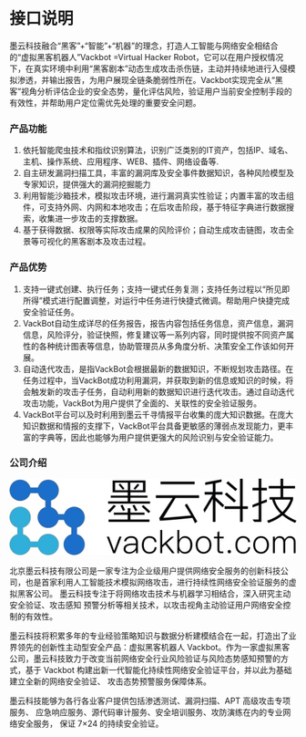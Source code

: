 # 接口说明
墨云科技融合“黑客”+“智能”+“机器”的理念，打造人工智能与网络安全相结合的“虚拟黑客机器人”Vackbot =Virtual Hacker Robot，它可以在用户授权情况下，在真实环境中利用“黑客剧本”动态生成攻击杀伤链，主动并持续地进行入侵模拟渗透，并输出报告，为用户展现全链条脆弱性所在。Vackbot实现完全从“黑客”视角分析评估企业的安全态势，量化评估风险，验证用户当前安全控制手段的有效性，并帮助用户定位需优先处理的重要安全问题。

### 产品功能
1. 依托智能爬虫技术和指纹识别算法，识别广泛类别的IT资产，包括IP、域名、主机、操作系统、应用程序、WEB、插件、网络设备等.
2. 自主研发漏洞扫描工具，丰富的漏洞库及安全事件数据知识，各种风险模型及专家知识，提供强大的漏洞挖掘能力
3. 利用智能沙箱技术，模拟攻击环境，进行漏洞真实性验证；内置丰富的攻击组件，可支持外网、内网和本地攻击；在后攻击阶段，基于特征字典进行数据搜索，收集进一步攻击的支撑数据。
4. 基于获得数据、权限等实际攻击成果的风险评价；自动生成攻击链图，攻击全景等可视化的黑客剧本及攻击过程。


### 产品优势
1. 支持一键式创建、执行任务；支持一键式任务复测；支持任务过程以“所见即所得”模式进行配置调整，对运行中任务进行快捷式微调。帮助用户快捷完成安全验证任务。
2. VackBot自动生成详尽的任务报告，报告内容包括任务信息，资产信息，漏洞信息，风险评分，验证快照，修复建议等一系列内容，同时提供按不同资产属性的各种统计图表等信息，协助管理员从多角度分析、决策安全工作该如何开展。
3. 自动迭代攻击，是指VackBot会根据最新的数据知识，不断规划攻击路径。在任务过程中，当VackBot成功利用漏洞，并获取到新的信息或知识的时候，将会触发新的攻击子任务，自动利用新的数据知识进行迭代攻击。通过自动迭代攻击功能，VackBot为用户提供了全面的、关联性的安全验证服务。
4. VackBot平台可以及时利用到墨云千寻情报平台收集的庞大知识数据。在庞大知识数据和情报的支撑下，VackBot平台具备更敏感的薄弱点发现能力，更丰富的字典等，因此也能够为用户提供更强大的风险识别与安全验证能力。

### 公司介绍
![](/images/15966119525809.jpg)

北京墨云科技有限公司是一家专注为企业级用户提供网络安全服务的创新科技公司，也是首家利用人工智能技术模拟网络攻击，进行持续性网络安全验证服务的虚拟黑客公司。 墨云科技专注于将网络攻击技术与机器学习相结合，深入研究主动安全验证、攻击感知 预警分析等相关技术，以攻击视角主动验证用户网络安全控制的有效性。 

墨云科技将积累多年的专业经验策略知识与数据分析建模结合在一起，打造出了业界领先的创新性主动型安全产品：虚拟黑客机器人 Vackbot。作为一家虚拟黑客公司，墨云科技致力于改变当前网络安全行业风险验证与风险态势感知预警的方式，基于 Vackbot 构建出新一代智能化持续性网络安全验证平台，并以此为基础建立全新的网络安全验证、 攻击态势预警服务保障体系。 

墨云科技能够为各行各业客户提供包括渗透测试、漏洞扫描、APT 高级攻击专项服务、 应急响应服务、源代码审计服务、安全培训服务、攻防演练在内的专业网络安全服务， 保证 7×24 的持续安全验证。
